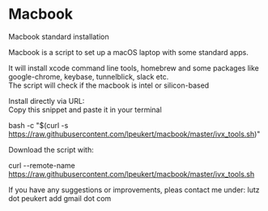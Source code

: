 # Macbook
Macbook standard installation

Macbook is a script to set up a macOS laptop with some standard apps.

It will install xcode command line tools, homebrew and some packages like google-chrome, keybase, tunnelblick, slack etc. <br>
The script will check if the macbook is intel or silicon-based

Install directly via URL: <br>
Copy this snippet and paste it in your terminal

bash -c "$(curl -s https://raw.githubusercontent.com/lpeukert/macbook/master/ivx_tools.sh)"


Download the script with:

curl --remote-name https://raw.githubusercontent.com/lpeukert/macbook/master/ivx_tools.sh

If you have any suggestions or improvements, pleas contact me under: lutz dot peukert add gmail dot com
